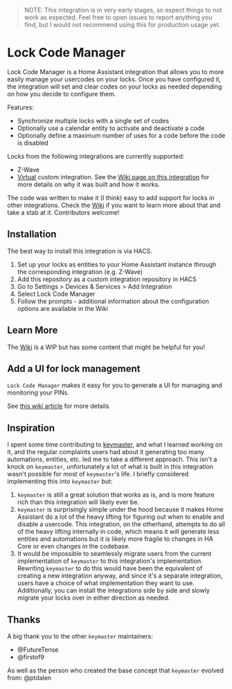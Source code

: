 > NOTE: This integration is in very early stages, so expect things to not work as expected. Feel free to open issues to report anything you find, but I would not recommend using this for production usage yet.

# Lock Code Manager

Lock Code Manager is a Home Assistant integration that allows you to more easily manage your usercodes on your locks. Once you have configured it, the integration will set and clear codes on your locks as needed depending on how you decide to configure them.

Features:

-   Synchronize multiple locks with a single set of codes
-   Optionally use a calendar entity to activate and deactivate a code
-   Optionally define a maximum number of uses for a code before the code is disabled

Locks from the following integrations are currently supported:

-   Z-Wave
-   [Virtual](https://github.com/twrecked/hass-virtual) custom integration. See the [Wiki page on this integration](https://github.com/raman325/lock_code_manager/wiki/Virtual-integration) for more details on why it was built and how it works.

The code was written to make it (I think) easy to add support for locks in other integrations. Check the [Wiki](https://github.com/raman325/lock_code_manager/wiki) if you want to learn more about that and take a stab at it. Contributors welcome!

## Installation

The best way to install this integration is via HACS.

1. Set up your locks as entities to your Home Assistant instance through the corresponding integration (e.g. Z-Wave)
2. Add this repository as a custom integration repository in HACS
3. Go to Settings > Devices & Services > Add Integration
4. Select Lock Code Manager
5. Follow the prompts - additional information about the configuration options are available in the Wiki

## Learn More

The [Wiki](https://github.com/raman325/lock_code_manager/wiki) is a WIP but has some content that might be helpful for you!

## Add a UI for lock management

`Lock Code Manager` makes it easy for you to generate a UI for managing and monitoring your PINs.

See [this wiki article](https://github.com/raman325/lock_code_manager/wiki/Add-a-UI-for-lock-code-management#dashboard) for more details

## Inspiration

I spent some time contributing to [keymaster](https://github.com/FutureTense/keymaster), and what I learned working on it, and the regular complaints users had about it generating too many automations, entities, etc. led me to take a different approach. This isn't a knock on `keymaster`, unfortunately a lot of what is built in this integration wasn't possible for most of `keymaster`'s life. I briefly considered implementing this into `keymaster` but:

1. `keymaster` is still a great solution that works as is, and is more feature rich than this integration will likely ever be.
2. `keymaster` is surprisingly simple under the hood because it makes Home Assistant do a lot of the heavy lifting for figuring out when to enable and disable a usercode. This integration, on the otherhand, attempts to do all of the heavy lifting internally in code, which means it will generate less entities and automations but it is likely more fragile to changes in HA Core or even changes in the codebase.
3. It would be impossible to seamlessly migrate users from the current implementation of `keymaster` to this integration's implementation. Rewriting `keymaster` to do this would have been the equivalent of creating a new integration anyway, and since it's a separate integration, users have a choice of what implementation they want to use. Additionally, you can install the integrations side by side and slowly migrate your locks over in either direction as needed.

## Thanks

A big thank you to the other `keymaster` maintainers:

-   @FutureTense
-   @firstof9

As well as the person who created the base concept that `keymaster` evolved from: @ptdalen
